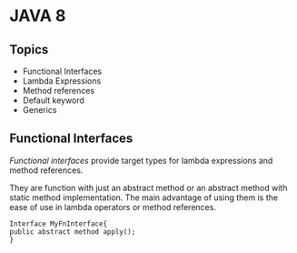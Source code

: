 # JAVA 8
## Topics

 - Functional Interfaces
 - Lambda Expressions
 - Method references
 - Default keyword
 - Generics 

## Functional Interfaces
_Functional interfaces_ provide target types for lambda expressions and method references.

They are function with just an abstract method or an abstract method with static method implementation. The main advantage of using them is the ease of use in lambda operators or method references.

```
Interface MyFnInterface{
public abstract method apply();
}
```

<!--stackedit_data:
eyJoaXN0b3J5IjpbLTE2ODgxMjI4NTQsLTMwODA2ODAxMV19
-->